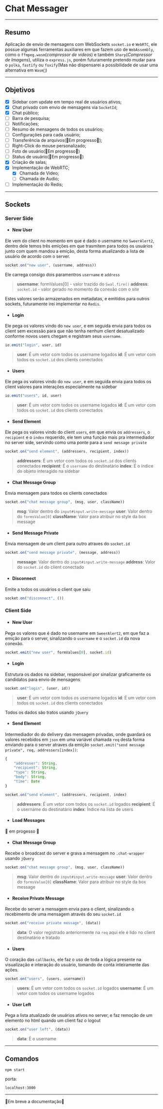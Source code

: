 # Chat Messager
___

## Resumo

Aplicação de envio de mensagens com WebSockets `socket.io` e `WebRTC`, ele possue algumas ferramentas auxiliares em que fazem uso de `WebAssembly`, como o `ffmpeg.wasm`(*compressor de videos*) e também `Sharp`(*Compressor de Imagens*), utiliza o `express.js`, porém futuramente pretendo mudar para o `polka`, `fastify` ou `foxify`(Mas não dispensarei a possibilidade de usar uma alternativa em `Wasm🚀`)

___

## Objetivos

- [x] Sidebar com update em tempo real de usuários ativos;
- [x] Chat privado com envio de mensagens via `SocketId`;
- [x] Chat público;
- [ ] Barra de pesquisa;
- [ ] Notificações;
- [ ] Resumo de mensagens de todos os usuários;
- [ ] Configurações para cada usuário;
- [ ] Transferência de arquivos(🚧Em progresso🚧);
- [ ] Right-Click do mouse personalizado;
- [ ] Foto de usuário(🚧Em progresso🚧)
- [ ] Status de usuário(🚧Em progresso🚧)
- [x] Criação de salas;
- [x] Implementação de WebRTC;
    - [x] Chamada de Video;
    - [ ] Chamada de Audio;
- [ ] Implementação do Redis;

___

## Sockets

### Server Side
- #### New User
Ele vem do client no momento em que é dado o username no `SweerAlert2`, dentro dele temos três emições em que trasmitem para todos os usuários junto com quem mandou a emição, desta forma atualizando a lista de usuário de acordo com o server.
```javascript
socket.on("new user", (username, address))
```
Ele carrega consigo dois paramentros `username` e `address`
> **username**: formValues[0] - valor trazido do `Swal.fire()`
**address**: `socket.id` - valor gerado no momento da conexão com o site

Estes valores serão armazenados em metadatas, e emitidos para outros sockets, futuramente irei implementar no `Redis`.

- #### Login
Ele pega os valores vindo do `new user`, e em seguida envia para todos os client sem excessão para que não tenha nenhum client desatualizado conforme novos users chegam e registram seus `username`.
```javascript
io.emit("login", user, id)
```
> **user**: É um vetor com todos os username logados
**id**: É um vetor com todos os `socket.id` dos clients conectados

- #### Users
Ele pega os valores vindo do `new user`, e em seguida envia para todos os client valores para interações especialmente na sidebar
```javascript
io.emit("users", id, user)
```
> **user**: É um vetor com todos os username logados
**id**: É um vetor com todos os `socket.id` dos clients conectados

- #### Send Element
Ele pega os valores vindo do client `users`, em que envia os `addressers`, o `recipient` e o `index` requerido, ele tem uma função mais pra intermediador no server side, servindo como uma ponte para a `send message private`
```javascript
socket.on("send element", (addressers, recipient, index))
```
> **addressers**: É um vetor com todos os `socket.id` dos clients conectados
**recipient**: É o `username` do destinatário
**index**: É o índice do objeto interagido na sidebar

- #### Chat Message Group
Envia mensagem para todos os clients conectados
```javascript
socket.on("chat message group", (msg, user, className))
```
> **msg**: Valor dentro do `input#input.write-message`
**user**: Valor dentro do `formsValue[0]`
**className**: Valor para atribuir no style da box message

- #### Send Message Private
Envia mensagem de um client para outro atraves do `socket.id`
```javascript
socket.on("send message private", (message, address))
```
> **message**: Valor dentro do `input#input.write-message`
**address**: Valor do `socket.id` do client conectado

- #### Disconnect
Emite a todos os usuários o client que saiu
```javascript
socket.on("disconnect", ())
```

### Client Side
- #### New User
Pega os valores que é dado no username em `SweerAlert2`, em que faz a emição para o server, sinalizando o `username` e o `socket.id` da nova conexão.
```javascript
socket.emit("new user", formValues[0], socket.id)
```

- #### Login
Estrutura os dados na sidebar, responsável por sinalizar graficamente os candidatos para envio de mensagens
```javascript
socket.on("login", (user, id))
```
> **user**: É um vetor com todos os username logados
**id**: É um vetor com todos os `socket.id` dos clients conectados

Todos os dados são tratos usando `jQuery`

- #### Send Element
Intermediador do do delivery das mensagem privadas, onde guardará os valores recebidos em `json` em uma variável chamada `req` desta forma enviando para o server atraves da emição `socket.emit("send message private", req, addressers[index])`:
```js
{
    "addresser": String,
    "recipient": String,
    "type": String,
    "body": String,
    "time": Date
}
```
```javascript
socket.on("send element", (addressers, recipient, index)
```
> **addressers**: É um vetor com todos os `socket.id` logados
**recipient**: É o username do destinatário
**index**: Índice na lista de users

- #### Load Messages
🚧 em progesso 🚧

- #### Chat Message Group
Recebe o broadcast do server e grava a mensagem no `.chat-wrapper` usando `jQuery`
```javascript
socket.on("chat message group", (msg, user, className))
```
> **msg**: Valor dentro do `input#input.write-message`
**user**: Valor dentro do `formsValue[0]`
**className**: Valor para atribuir no style da box message

- #### Receive Private Message
Recebe do server a mensagem envia para o client, sinalizando o recebimento de uma mensagem através do seu `socket.id`
```javascript
socket.on("receive private message", (data))
```
> **data**: O valor registrado anteriormente na `req` aqui ele é lido no client destinatário e tratado

- #### Users
O coração das `callbacks`, ele faz o uso de toda a lógica presente na visualização e interação do usuário, tomando de conta inteiramente das ações.
```javascript
socket.on("users", (users, username))
```

> **users**: É um vetor com todos os `socket.id` logados
**username**: É um vetor com todos os username logados

- #### User Left
Pega a lista atualizado de usuários ativos no server, e faz remoção de um elemento no html quando um client faz o logout
```javascript
socket.on("user left", (data))
```
> **data**: É o username

___

## Comandos
```
npm start
```
porta:
```
localhost:3000
```

___



🚧Em breve a documentação🚧
